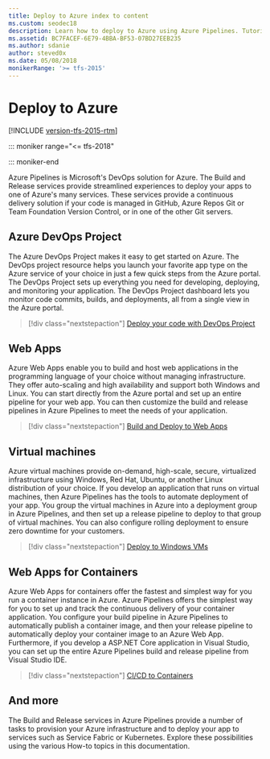 ```yaml
---
title: Deploy to Azure index to content
ms.custom: seodec18
description: Learn how to deploy to Azure using Azure Pipelines. Tutorials, references, and other documentation.  
ms.assetid: BC7FACEF-6E79-4BBA-BF53-07BD27EEB235  
ms.author: sdanie
author: steved0x
ms.date: 05/08/2018
monikerRange: '>= tfs-2015'
---
```


# Deploy to Azure

[!INCLUDE [version-tfs-2015-rtm](includes/version-tfs-2015-rtm.md)]

::: moniker range="<= tfs-2018"


::: moniker-end

Azure Pipelines is Microsoft's DevOps solution for Azure. The Build and Release services provide streamlined experiences to deploy your apps to one of Azure's many services. These services provide a continuous delivery solution if your code is managed in GitHub, Azure Repos Git or Team Foundation Version Control, or in one of the other Git servers.

## Azure DevOps Project

The Azure DevOps Project makes it easy to get started on Azure. The DevOps project resource helps you launch your favorite app type on the Azure service of your choice in just a few quick steps from the Azure portal. The DevOps Project sets up everything you need for developing, deploying, and monitoring your application. The DevOps Project dashboard lets you monitor code commits, builds, and deployments, all from a single view in the Azure portal.

> [!div class="nextstepaction"]
> [Deploy your code with DevOps Project](/azure/devops-project/azure-devops-project-github)

## Web Apps

Azure Web Apps enable you to build and host web applications in the programming language of your choice without managing infrastructure. They offer auto-scaling and high availability and support both Windows and Linux. You can start directly from the Azure portal and set up an entire pipeline for your web app. You can then customize the build and release pipelines in Azure Pipelines to meet the needs of your application.

> [!div class="nextstepaction"]
> [Build and Deploy to Web Apps](targets/webapp.md)

## Virtual machines

Azure virtual machines provide on-demand, high-scale, secure, virtualized infrastructure using Windows, Red Hat, Ubuntu, or another Linux distribution of your choice. If you develop an application that runs on virtual machines, then Azure Pipelines has the tools to automate deployment of your app. You group the virtual machines in Azure into a deployment group in Azure Pipelines, and then set up a release pipeline to deploy to that group of virtual machines. You can also configure rolling deployment to ensure zero downtime for your customers.

> [!div class="nextstepaction"]
> [Deploy to Windows VMs](apps/cd/deploy-webdeploy-iis-deploygroups.md)

## Web Apps for Containers

Azure Web Apps for containers offer the fastest and simplest way for you run a container instance in Azure. Azure Pipelines offers the simplest way for you to set up and track the continuous delivery of your container application. You configure your build pipeline in Azure Pipelines to automatically publish a container image, and then your release pipeline to automatically deploy your container image to an Azure Web App. Furthermore, if you develop a ASP.NET Core application in Visual Studio, you can set up the entire Azure Pipelines build and release pipeline from Visual Studio IDE.

> [!div class="nextstepaction"]
> [CI/CD to Containers](apps/cd/deploy-docker-webapp.md)

## And more

The Build and Release services in Azure Pipelines provide a number of tasks to provision your Azure infrastructure and to deploy your app to services such as Service Fabric or Kubernetes. Explore these possibilities using the various How-to topics in this documentation.
